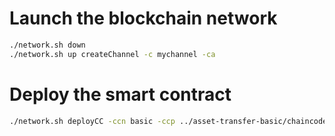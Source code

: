 # Launch the blockchain network

```sh
./network.sh down
./network.sh up createChannel -c mychannel -ca
```

# Deploy the smart contract

```sh
./network.sh deployCC -ccn basic -ccp ../asset-transfer-basic/chaincode-typescript/ -ccl typescript
```
